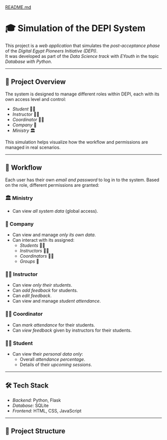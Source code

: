 [README.md](https://github.com/user-attachments/files/22065286/README.md)
# 🎓 Simulation of the DEPI System

This project is a *web application* that simulates the *post-acceptance phase* of the *Digital Egypt Pioneers Initiative (DEPI)*.  
It was developed as part of the *Data Science track* with *EYouth* in the topic *Database with Python*.

---

## 🚀 Project Overview
The system is designed to manage different roles within DEPI, each with its own access level and control:

- *Student* 👨‍🎓  
- *Instructor* 👨‍🏫  
- *Coordinator* 👩‍💼  
- *Company* 🏢  
- *Ministry* 🏛  

This simulation helps visualize how the workflow and permissions are managed in real scenarios.

---

## 🔄 Workflow

Each user has their own *email and password* to log in to the system. Based on the role, different permissions are granted:

### 🏛 Ministry
- Can view *all system data* (global access).

### 🏢 Company
- Can view and manage *only its own data*.  
- Can interact with its assigned:
  - *Students* 👨‍🎓  
  - *Instructors* 👨‍🏫  
  - *Coordinators* 👩‍💼  
  - *Groups* 👥  

### 👨‍🏫 Instructor
- Can view *only their students*.  
- Can *add feedback* for students.  
- Can *edit feedback*.  
- Can view and manage *student attendance*.

### 👩‍💼 Coordinator
- Can *mark attendance* for their students.  
- Can *view feedback* given by instructors for their students.

### 👨‍🎓 Student
- Can view their *personal data only*:
  - Overall *attendance percentage*.  
  - Details of their *upcoming sessions*.  

---

## 🛠 Tech Stack
- *Backend:* Python, Flask  
- *Database:* SQLite  
- *Frontend:* HTML, CSS, JavaScript  

---

## 📂 Project Structure
